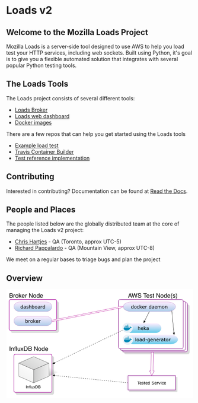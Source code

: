 # Loads v2

## Welcome to the Mozilla Loads Project

Mozilla Loads is a server-side tool designed to use AWS to help you load test
your HTTP services, including web sockets. Built using Python, it's goal is
to give you a flexible automated solution that integrates with several popular
Python testing tools.

## The Loads Tools

The Loads project consists of several different tools:

* [Loads Broker](https://github.com/loads/loads-broker)
* [Loads web dashboard](https://github.com/loads/loads-web)
* [Docker images](https://github.com/loads/docker)

There are a few repos that can help you get started using the Loads tools

* [Example load test](https://github.com/loads/test-example)
* [Travis Container Builder](https://github.com/loads/tc-builder)
* [Test reference implementation](https://github.com/loads/loads-tester)


## Contributing

Interested in contributing? Documentation can be found at [Read the Docs](http://loadsv2.rtfd.org/).

## People and Places

The people listed below are the globally distributed team at the core of
managing the Loads v2 project:

* [Chris Hartjes](https://github.com/chartjes) - QA (Toronto, approx UTC-5)
* [Richard Pappalardo](https://github.com/rpappa) - QA (Mountain View, approx UTC-8)

We meet on a regular bases to triage bugs and plan the project

## Overview

![Loads v2 overview](https://raw.githubusercontent.com/loads/docs/master/loads.png)

